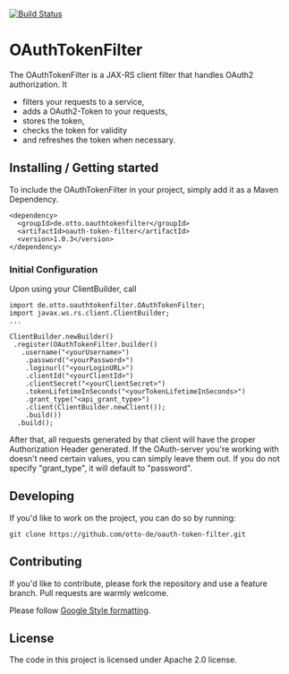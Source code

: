 [![Build Status](https://travis-ci.com/otto-de/oauth-token-filter.svg?branch=master)](https://travis-ci.org/TobiasWaslowski/oauth-token-filter)

# OAuthTokenFilter

The OAuthTokenFilter is a JAX-RS client filter that handles OAuth2 authorization. 
It 
* filters your requests to a service, 
* adds a OAuth2-Token to your requests, 
* stores the token, 
* checks the token for validity 
* and refreshes the token when necessary.

## Installing / Getting started

To include the OAuthTokenFilter in your project, simply add it as a Maven Dependency. 


    <dependency>
      <groupId>de.otto.oauthtokenfilter</groupId>
      <artifactId>oauth-token-filter</artifactId>
      <version>1.0.3</version>
    </dependency>

### Initial Configuration

Upon using your ClientBuilder, call 

    import de.otto.oauthtokenfilter.OAuthTokenFilter;
    import javax.ws.rs.client.ClientBuilder;
    ...

    ClientBuilder.newBuilder()
     .register(OAuthTokenFilter.builder()
       .username("<yourUsername>")
        .password("<yourPassword>")
        .loginurl("<yourLoginURL>")
        .clientId("<yourClientId>")
        .clientSecret("<yourClientSecret>")
        .tokenLifetimeInSeconds("<yourTokenLifetimeInSeconds>")
        .grant_type("<api_grant_type>")    
        .client(ClientBuilder.newClient());    
        .build())
      .build();

After that, all requests generated by that client will have the proper Authorization Header generated.
If the OAuth-server you're working with doesn't need certain values, you can simply leave them out.
If you do not specify "grant_type", it will default to "password".

## Developing

If you'd like to work on the project, you can do so by running: 

    git clone https://github.com/otto-de/oauth-token-filter.git

## Contributing

If you'd like to contribute, please fork the repository and use a feature
branch. Pull requests are warmly welcome.

Please follow [Google Style formatting](https://github.com/google/styleguide).

## License

The code in this project is licensed under Apache 2.0 license.
